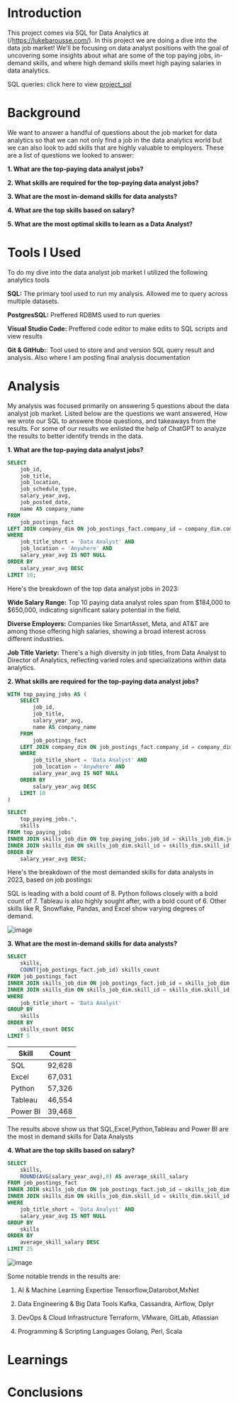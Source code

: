 # Introduction 
This project comes via SQL for Data Analytics at (/https://lukebarousse.com/). In this project we are doing a dive into the data job market! We'll be focusing on data analyst positions with the goal of uncovering some insights about what are some of the top paying jobs, in-demand skills, and where high demand skills meet high paying salaries in data analytics. 

SQL queries: click here to view [project_sql](/project_sql/)

# Background
We want to answer a handful of questions about the job market for data analytics so that we can not only find a job in the data analytics world but we can also look to add skills that are highly valuable to employers. These are a list of questions we looked to answer:

**1. What are the top-paying data analyst jobs?**

**2. What skills are required for the top-paying data analyst jobs?**

**3. What are the most in-demand skills for data analysts?**

**4. What are the top skills based on salary?**

**5. What are the most optimal skills to learn as a Data Analyst?**

# Tools I Used
To do my dive into the data analyst job market I utilized the following analytics tools

**SQL:** The primary tool used to run my analysis. Allowed me to query across multiple datasets.

**PostgresSQL:** Preffered RDBMS used to run queries

**Visual Studio Code:** Preffered code editor to make edits to SQL scripts and view results

**Git & GitHub:**: Tool used to store and and version SQL query result and analysis. Also where I am posting final analysis documentation

# Analysis
My analysis was focused primarily on answering 5 questions about the data analyst job market. Listed below are the questions we want answered, How we wrote our SQL to answere those questions, and takeaways from the results. For some of our results we enlisted the help of ChatGPT to analyze the results to better identify trends in the data. 

**1. What are the top-paying data analyst jobs?**
```sql
SELECT	
	job_id,
	job_title,
	job_location,
	job_schedule_type,
	salary_year_avg,
	job_posted_date,
    name AS company_name
FROM
    job_postings_fact
LEFT JOIN company_dim ON job_postings_fact.company_id = company_dim.company_id
WHERE
    job_title_short = 'Data Analyst' AND 
    job_location = 'Anywhere' AND 
    salary_year_avg IS NOT NULL
ORDER BY
    salary_year_avg DESC
LIMIT 10;
```

Here's the breakdown of the top data analyst jobs in 2023:

**Wide Salary Range:** Top 10 paying data analyst roles span from $184,000 to $650,000, indicating significant salary potential in the field.

**Diverse Employers:** Companies like SmartAsset, Meta, and AT&T are among those offering high salaries, showing a broad interest across different industries.

**Job Title Variety:** There's a high diversity in job titles, from Data Analyst to Director of Analytics, reflecting varied roles and specializations within data analytics.

**2. What skills are required for the top-paying data analyst jobs?**
```sql
WITH top_paying_jobs AS (
    SELECT	
        job_id,
        job_title,
        salary_year_avg,
        name AS company_name
    FROM
        job_postings_fact
    LEFT JOIN company_dim ON job_postings_fact.company_id = company_dim.company_id
    WHERE
        job_title_short = 'Data Analyst' AND 
        job_location = 'Anywhere' AND 
        salary_year_avg IS NOT NULL
    ORDER BY
        salary_year_avg DESC
    LIMIT 10
)

SELECT 
    top_paying_jobs.*,
    skills
FROM top_paying_jobs
INNER JOIN skills_job_dim ON top_paying_jobs.job_id = skills_job_dim.job_id
INNER JOIN skills_dim ON skills_job_dim.skill_id = skills_dim.skill_id
ORDER BY
    salary_year_avg DESC;
```
Here's the breakdown of the most demanded skills for data analysts in 2023, based on job postings:

SQL is leading with a bold count of 8.
Python follows closely with a bold count of 7.
Tableau is also highly sought after, with a bold count of 6.
Other skills like R, Snowflake, Pandas, and Excel show varying degrees of demand.


[
](https://files.oaiusercontent.com/file-VPYhZYX2dPdvTF4pdYZEhf?se=2025-01-29T19%3A10%3A26Z&sp=r&sv=2024-08-04&sr=b&rscc=max-age%3D299%2C%20immutable%2C%20private&rscd=attachment%3B%20filename%3D7de0c5d4-a426-4fe6-ba84-4db8eead5ddf&sig=s5pobrQupVWiRJ4FnxxU8CjTxozzyuzncIuUt2ikSxA%3D)![image](https://github.com/user-attachments/assets/dfea8d3c-a2d4-4975-9bd3-b7c40b1549dc)

**3. What are the most in-demand skills for data analysts?**

```sql
SELECT
    skills,
    COUNT(job_postings_fact.job_id) skills_count
FROM job_postings_fact
INNER JOIN skills_job_dim ON job_postings_fact.job_id = skills_job_dim.job_id
INNER JOIN skills_dim ON skills_job_dim.skill_id = skills_dim.skill_id
WHERE 
    job_title_short = 'Data Analyst'
GROUP BY 
    skills
ORDER BY 
    skills_count DESC
LIMIT 5
```

| Skill     | Count  |
|-----------|--------|
| SQL       | 92,628 |
| Excel     | 67,031 |
| Python    | 57,326 |
| Tableau   | 46,554 |
| Power BI  | 39,468 | 

The results above show us that SQL,Excel,Python,Tableau and Power BI are the most in demand skills for Data Analysts

**4. What are the top skills based on salary?**

```sql
SELECT
    skills,
    ROUND(AVG(salary_year_avg),0) AS average_skill_salary
FROM job_postings_fact
INNER JOIN skills_job_dim ON job_postings_fact.job_id = skills_job_dim.job_id
INNER JOIN skills_dim ON skills_job_dim.skill_id = skills_dim.skill_id
WHERE 
    job_title_short = 'Data Analyst' AND
    salary_year_avg IS NOT NULL
GROUP BY 
    skills
ORDER BY 
    average_skill_salary DESC
LIMIT 25
```

[
](https://files.oaiusercontent.com/file-8VW4Uok713YmZHU5amz1UE?se=2025-01-29T19%3A37%3A50Z&sp=r&sv=2024-08-04&sr=b&rscc=max-age%3D299%2C%20immutable%2C%20private&rscd=attachment%3B%20filename%3Dc6a66776-da0f-4ebb-a677-ef673b947abd&sig=v8Hqxk/M6ZgnBIhPwF/BCgoB79evNqbNYFmDrw4KjDo%3D)![image](https://github.com/user-attachments/assets/f7b4c512-18d9-440b-8f04-4dbfaad11b23)

Some notable trends in the results are:

1. AI & Machine Learning Expertise
   Tensorflow,Datarobot,MxNet
   
2. Data Engineering & Big Data Tools
   Kafka, Cassandra, Airflow, Dplyr
   
3. DevOps & Cloud Infrastructure
   Terraform, VMware, GitLab, Atlassian
   
4. Programming & Scripting Languages
   Golang, Perl, Scala

# Learnings


# Conclusions
